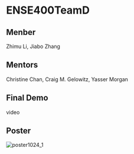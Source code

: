 # ENSE400TeamD
## Menber
Zhimu Li, Jiabo Zhang
## Mentors
Christine Chan, Craig M. Gelowitz, Yasser Morgan
## Final Demo
video
## Poster


![poster1024_1](https://user-images.githubusercontent.com/90786844/230565834-66d45711-b2d4-41e1-b5fc-f472624afe1b.jpg)


